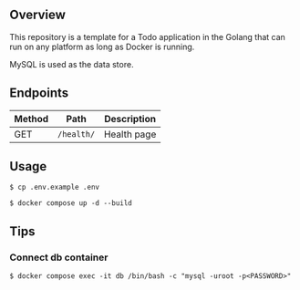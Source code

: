 ## Overview

This repository is a template for a Todo application in the Golang that can run on any platform as long as Docker is running.

MySQL is used as the data store.

## Endpoints

Method | Path       | Description |                                                                         
---    |------------|--------------
GET    | `/health/` | Health page |

## Usage

```shell
$ cp .env.example .env

$ docker compose up -d --build
```

## Tips

### Connect db container

```shell
$ docker compose exec -it db /bin/bash -c "mysql -uroot -p<PASSWORD>"
```
